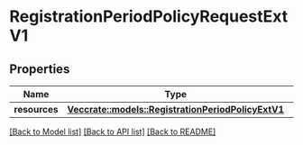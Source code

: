 # RegistrationPeriodPolicyRequestExtV1

## Properties

Name | Type | Description | Notes
------------ | ------------- | ------------- | -------------
**resources** | [**Vec<crate::models::RegistrationPeriodPolicyExtV1>**](registration.PolicyExtV1.md) |  | 

[[Back to Model list]](../README.md#documentation-for-models) [[Back to API list]](../README.md#documentation-for-api-endpoints) [[Back to README]](../README.md)



